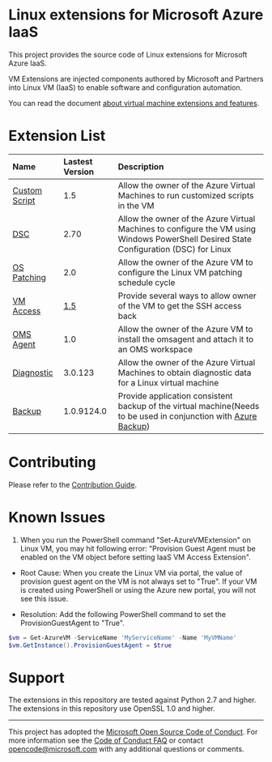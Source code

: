 # Linux extensions for Microsoft Azure IaaS

This project provides the source code of Linux extensions for Microsoft Azure IaaS.

VM Extensions are injected components authored by Microsoft and Partners into Linux VM (IaaS) to enable software and configuration automation.

You can read the document [about virtual machine extensions and features](https://azure.microsoft.com/en-us/documentation/articles/virtual-machines-extensions-features/).

# Extension List

| Name | Lastest Version | Description |
|:---|:---|:---|
| [Custom Script](./CustomScript) | 1.5 | Allow the owner of the Azure Virtual Machines to run customized scripts in the VM |
| [DSC](./DSC) | 2.70 | Allow the owner of the Azure Virtual Machines to configure the VM using Windows PowerShell Desired State Configuration (DSC) for Linux |
| [OS Patching](./OSPatching) | 2.0 | Allow the owner of the Azure VM to configure the Linux VM patching schedule cycle |
| [VM Access](./VMAccess) | [1.5](https://github.com/Azure/azure-linux-extensions/releases/tag/VMAccess-1.5.1) | Provide several ways to allow owner of the VM to get the SSH access back |
| [OMS Agent](./OmsAgent) | 1.0 | Allow the owner of the Azure VM to install the omsagent and attach it to an OMS workspace |
| [Diagnostic](./Diagnostic) | 3.0.123 | Allow the owner of the Azure Virtual Machines to obtain diagnostic data for a Linux virtual machine |
| [Backup](./VMBackup) | 1.0.9124.0 | Provide application consistent backup of the virtual machine(Needs to be used in conjunction with [Azure Backup](https://azure.microsoft.com/services/backup/)) |

# Contributing

Please refer to the [Contribution Guide](./docs/contribution-guide.md).

# Known Issues
1. When you run the PowerShell command "Set-AzureVMExtension" on Linux VM, you may hit following error: "Provision Guest Agent must be enabled on the VM object before setting IaaS VM Access Extension". 

  * Root Cause: When you create the Linux VM via portal, the value of provision guest agent on the VM is not always set to "True". If your VM is created using PowerShell or using the Azure new portal, you will not see this issue.

  * Resolution: Add the following PowerShell command to set the ProvisionGuestAgent to "True".
  ```powershell
  $vm = Get-AzureVM -ServiceName 'MyServiceName' -Name 'MyVMName'
  $vm.GetInstance().ProvisionGuestAgent = $true
  ```

# Support

The extensions in this repository are tested against Python 2.7 and higher.
The extensions in this repository use OpenSSL 1.0 and higher.

-----
This project has adopted the [Microsoft Open Source Code of Conduct](https://opensource.microsoft.com/codeofconduct/). For more information see the [Code of Conduct FAQ](https://opensource.microsoft.com/codeofconduct/faq/) or contact [opencode@microsoft.com](mailto:opencode@microsoft.com) with any additional questions or comments.
